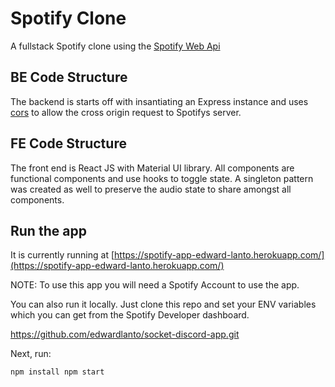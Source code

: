# Spotify Clone

A fullstack Spotify clone using the [Spotify Web Api](https://developer.spotify.com/documentation/web-api/)

## BE Code Structure

The backend is starts off with insantiating an Express instance and uses [cors](https://www.npmjs.com/package/cors) to allow the cross origin request to Spotifys server.

## FE Code Structure

The front end is React JS with Material UI library. All components are functional components
and use hooks to toggle state. A singleton pattern was created as well to preserve the audio state
to share amongst all components.

## Run the app

It is currently running at [https://spotify-app-edward-lanto.herokuapp.com/](https://spotify-app-edward-lanto.herokuapp.com/)

NOTE: To use this app you will need a Spotify Account to use the app.

You can also run it locally. Just clone this repo and set your ENV variables which you can get from the Spotify Developer dashboard.

https://github.com/edwardlanto/socket-discord-app.git

Next, run:

`
    npm install
    npm start
`
